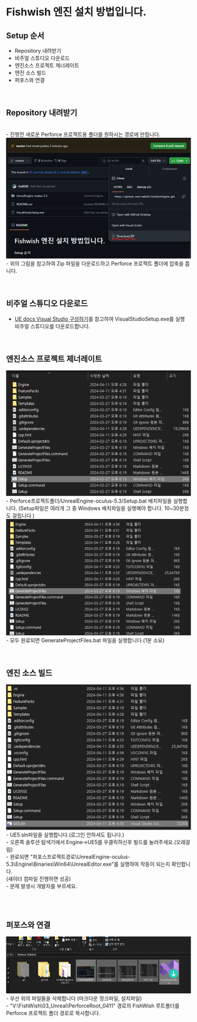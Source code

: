 # Fishwish 엔진 설치 방법입니다.

## **Setup 순서**<br>
- Repository 내려받기
- 비주얼 스튜디오 다운로드
- 엔진소스 프로젝트 제너레이트
- 엔진 소스 빌드
- 퍼포스와 연결
<br/><br/><br/>

## **Repository 내려받기**
<br>
- 진행전 새로운 Perforce 프로젝트용 폴더를 원하시는 경로에 만듭니다.
<br/>
<img src="DownloadREP.png">
- 위의 그림을 참고하여 Zip 파일을 다운로드하고 Perforce 프로젝트 폴더에 압축을 풉니다.
<br/><br/><br/>

## **비주얼 스튜디오 다운로드**
- [UE docs Visual Studio 구성하기](https://dev.epicgames.com/documentation/ko-kr/unreal-engine/setting-up-visual-studio-development-environment-for-cplusplus-projects-in-unreal-engine)를 참고하여 VisualStudioSetup.exe를 실행
  비주얼 스튜디오를 다운로드합니다.
<br/><br/><br/>

## **엔진소스 프로젝트 제너레이트**<br/>
<img src="SetupBatch.PNG">
- Perforce프로젝트폴더/UnrealEngine-oculus-5.3/Setup.bat 배치파일을 실행합니다.
  (Setup파일은 여러개 그 중 Windows 배치파일을 실행해야 합니다. 10~30분정도 걸립니다.)
<br/>
<img src="GenerBat.PNG">
- 모두 완료되면 GenerateProjectFiles.bat 파일을 실행합니다.(1분 소요)
<br/><br/><br/>

## **엔진 소스 빌드**<br/>
<img src="UE5_Sln.PNG">
- UE5.sln파일을 실행합니다.(로그인 안하셔도 됩니다.)<br/>
- 오른쪽 솔루션 탐색기에서 Engine->UE5를 우클릭하신후 빌드를 눌러주세요.(오래걸림)<br/>
- 완료되면 "퍼포스프로젝트경로\UnrealEngine-oculus-5.3\Engine\Binaries\Win64\UnrealEditor.exe"를 실행하여 작동이 되는지 확인합니다.<br/>
  (섀이더 컴파일 진행하면 성공)<br/>
- 문제 발생시 개발자를 부르세요.<br/>
<br/><br/><br/>

## **퍼포스와 연결**<br/>
<img src="RemoveList.PNG">
- 우선 위의 파일들을 삭제합니다 (마크다운 정크파일, 설치파일)<br/>
- "V:\FishWish\03_Unreal\PerforceRoot_0411" 경로의 FishWish 루트폴더를 Perforce 프로젝트 폴더 경로로 복사합니다.<br/>
